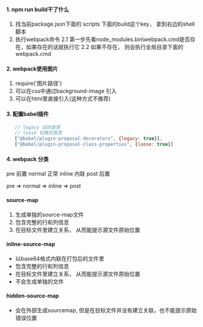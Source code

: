 #### 1. npm run build干了什么

1. 找当前package.json下面的 scripts 下面的build这个key， 拿到右边的shell脚本
2. 执行webpack命令
   2.1 第一步先看node_modules\.bin\webpack.cmd是否存在，如果存在的话就执行它
   2.2 如果不存在， 则会执行全局目录下面的webpack.cmd

#### 2. webpack使用图片

1. require('图片路径')
2. 可以在css中通过background-image 引入
3. 可以在html里直接引入(这种方式不推荐)

#### 3. 配置babel插件

```js
   // legacy 旧的意思
   // loose 松散的意思
   ["@babel/plugin-proposal-decorators", {legacy: true}],
   ["@babel/plugin-proposal-class-properties", {loose: true}]
```

#### 4. webpack 分类

pre 前置
normal 正常
inline 内联
post 后置

pre => normal => inline => post

#### source-map

1. 生成单独的source-map文件
2. 包含完整的行和列信息
3. 在目标文件里建立关系， 从而能提示源文件原始位置

#### inline-source-map

- 以base64格式内联在打包后的文件里
- 包含完整的行和列信息
- 在目标文件里建立关系， 从而能提示源文件原始位置
- 不会生成单独的文件

#### hidden-source-map
- 会在外部生成sourcemap, 但是在目标文件并没有建立关联，也不能提示原始错误位置